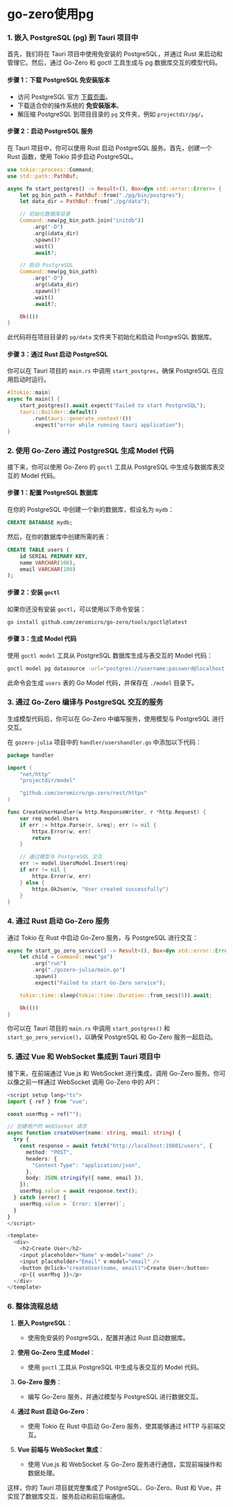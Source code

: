 # go-zero使用pg

### 1. **嵌入 PostgreSQL (pg) 到 Tauri 项目中**

首先，我们将在 Tauri 项目中使用免安装的 PostgreSQL，并通过 Rust 来启动和管理它。然后，通过 Go-Zero 和 goctl 工具生成与 pg 数据库交互的模型代码。

#### 步骤 1：下载 PostgreSQL 免安装版本

- 访问 PostgreSQL 官方 [下载页面](https://www.enterprisedb.com/download-postgresql-binaries)。
- 下载适合你的操作系统的 **免安装版本**。
- 解压缩 PostgreSQL 到项目目录的 `pg` 文件夹，例如 `projectdir/pg/`。

#### 步骤 2：启动 PostgreSQL 服务

在 Tauri 项目中，你可以使用 Rust 启动 PostgreSQL 服务。首先，创建一个 Rust 函数，使用 Tokio 异步启动 PostgreSQL。

```rust
use tokio::process::Command;
use std::path::PathBuf;

async fn start_postgres() -> Result<(), Box<dyn std::error::Error>> {
    let pg_bin_path = PathBuf::from("./pg/bin/postgres");
    let data_dir = PathBuf::from("./pg/data");

    // 初始化数据库目录
    Command::new(pg_bin_path.join("initdb"))
        .arg("-D")
        .arg(&data_dir)
        .spawn()?
        .wait()
        .await?;

    // 启动 PostgreSQL
    Command::new(pg_bin_path)
        .arg("-D")
        .arg(&data_dir)
        .spawn()?
        .wait()
        .await?;

    Ok(())
}
```

此代码将在项目目录的 `pg/data` 文件夹下初始化和启动 PostgreSQL 数据库。

#### 步骤 3：通过 Rust 启动 PostgreSQL

你可以在 Tauri 项目的 `main.rs` 中调用 `start_postgres`，确保 PostgreSQL 在应用启动时运行。

```rust
#[tokio::main]
async fn main() {
    start_postgres().await.expect("Failed to start PostgreSQL");
    tauri::Builder::default()
        .run(tauri::generate_context!())
        .expect("error while running tauri application");
}
```

### 2. **使用 Go-Zero 通过 PostgreSQL 生成 Model 代码**

接下来，你可以使用 Go-Zero 的 `goctl` 工具从 PostgreSQL 中生成与数据库表交互的 Model 代码。

#### 步骤 1：配置 PostgreSQL 数据库

在你的 PostgreSQL 中创建一个新的数据库，假设名为 `mydb`：

```sql
CREATE DATABASE mydb;
```

然后，在你的数据库中创建所需的表：

```sql
CREATE TABLE users (
    id SERIAL PRIMARY KEY,
    name VARCHAR(100),
    email VARCHAR(100)
);
```

#### 步骤 2：安装 `goctl`

如果你还没有安装 `goctl`，可以使用以下命令安装：

```bash
go install github.com/zeromicro/go-zero/tools/goctl@latest
```

#### 步骤 3：生成 Model 代码

使用 `goctl model` 工具从 PostgreSQL 数据库生成与表交互的 Model 代码：

```bash
goctl model pg datasource -url="postgres://username:password@localhost:5432/mydb?sslmode=disable" -table="users" -dir ./model
```

此命令会生成 `users` 表的 Go Model 代码，并保存在 `./model` 目录下。

### 3. **通过 Go-Zero 编译与 PostgreSQL 交互的服务**

生成模型代码后，你可以在 Go-Zero 中编写服务，使用模型与 PostgreSQL 进行交互。

在 `gozero-julia` 项目中的 `handler/usershandler.go` 中添加以下代码：

```go
package handler

import (
    "net/http"
    "projectdir/model"

    "github.com/zeromicro/go-zero/rest/httpx"
)

func CreateUserHandler(w http.ResponseWriter, r *http.Request) {
    var req model.Users
    if err := httpx.Parse(r, &req); err != nil {
        httpx.Error(w, err)
        return
    }

    // 通过模型与 PostgreSQL 交互
    err := model.UsersModel.Insert(req)
    if err != nil {
        httpx.Error(w, err)
    } else {
        httpx.OkJson(w, "User created successfully")
    }
}
```

### 4. **通过 Rust 启动 Go-Zero 服务**

通过 Tokio 在 Rust 中启动 Go-Zero 服务，与 PostgreSQL 进行交互：

```rust
async fn start_go_zero_service() -> Result<(), Box<dyn std::error::Error>> {
    let child = Command::new("go")
        .arg("run")
        .arg("./gozero-julia/main.go")
        .spawn()
        .expect("Failed to start Go-Zero service");

    tokio::time::sleep(tokio::time::Duration::from_secs(5)).await;

    Ok(())
}
```

你可以在 Tauri 项目的 `main.rs` 中调用 `start_postgres()` 和 `start_go_zero_service()`，以确保 PostgreSQL 和 Go-Zero 服务一起启动。

### 5. **通过 Vue 和 WebSocket 集成到 Tauri 项目中**

接下来，在前端通过 Vue.js 和 WebSocket 进行集成，调用 Go-Zero 服务。你可以像之前一样通过 WebSocket 调用 Go-Zero 中的 API：

```typescript
<script setup lang="ts">
import { ref } from "vue";

const userMsg = ref("");

// 创建用户的 WebSocket 请求
async function createUser(name: string, email: string) {
  try {
    const response = await fetch("http://localhost:19801/users", {
      method: "POST",
      headers: {
        "Content-Type": "application/json",
      },
      body: JSON.stringify({ name, email }),
    });
    userMsg.value = await response.text();
  } catch (error) {
    userMsg.value = `Error: ${error}`;
  }
}
</script>

<template>
  <div>
    <h2>Create User</h2>
    <input placeholder="Name" v-model="name" />
    <input placeholder="Email" v-model="email" />
    <button @click="createUser(name, email)">Create User</button>
    <p>{{ userMsg }}</p>
  </div>
</template>
```

### 6. **整体流程总结**

1. **嵌入 PostgreSQL**：
   - 使用免安装的 PostgreSQL，配置并通过 Rust 启动数据库。
  
2. **使用 Go-Zero 生成 Model**：
   - 使用 `goctl` 工具从 PostgreSQL 中生成与表交互的 Model 代码。

3. **Go-Zero 服务**：
   - 编写 Go-Zero 服务，并通过模型与 PostgreSQL 进行数据交互。

4. **通过 Rust 启动 Go-Zero**：
   - 使用 Tokio 在 Rust 中启动 Go-Zero 服务，使其能够通过 HTTP 与前端交互。

5. **Vue 前端与 WebSocket 集成**：
   - 使用 Vue.js 和 WebSocket 与 Go-Zero 服务进行通信，实现前端操作和数据处理。

这样，你的 Tauri 项目就完整集成了 PostgreSQL、Go-Zero、Rust 和 Vue，并实现了数据库交互、服务启动和前后端通信。